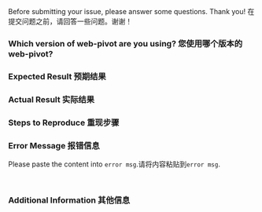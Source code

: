 Before submitting your issue, please answer some questions. Thank you!
在提交问题之前，请回答一些问题。谢谢！

### Which version of web-pivot are you using? 您使用哪个版本的web-pivot?

### Expected Result 预期结果

### Actual Result 实际结果

### Steps to Reproduce 重现步骤

### Error Message 报错信息

Please paste the content into ```error msg```.请将内容粘贴到```error msg```.

```error msg


```


### Additional Information 其他信息



